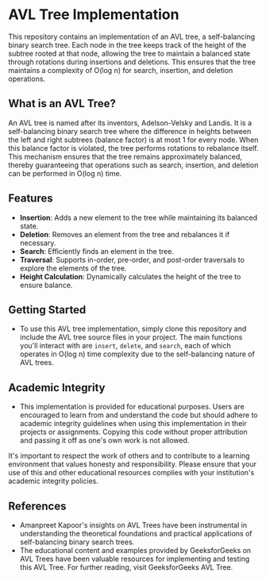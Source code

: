 # AVL Tree Implementation

This repository contains an implementation of an AVL tree, a self-balancing binary search tree. Each node in the tree keeps track of the height of the subtree rooted at that node, allowing the tree to maintain a balanced state through rotations during insertions and deletions. This ensures that the tree maintains a complexity of O(log n) for search, insertion, and deletion operations.

## What is an AVL Tree?

An AVL tree is named after its inventors, Adelson-Velsky and Landis. It is a self-balancing binary search tree where the difference in heights between the left and right subtrees (balance factor) is at most 1 for every node. When this balance factor is violated, the tree performs rotations to rebalance itself. This mechanism ensures that the tree remains approximately balanced, thereby guaranteeing that operations such as search, insertion, and deletion can be performed in O(log n) time.

## Features

- **Insertion**: Adds a new element to the tree while maintaining its balanced state.
- **Deletion**: Removes an element from the tree and rebalances it if necessary.
- **Search**: Efficiently finds an element in the tree.
- **Traversal**: Supports in-order, pre-order, and post-order traversals to explore the elements of the tree.
- **Height Calculation**: Dynamically calculates the height of the tree to ensure balance.

## Getting Started

- To use this AVL tree implementation, simply clone this repository and include the AVL tree source files in your project. The main functions you'll interact with are `insert`, `delete`, and `search`, each of which operates in O(log n) time complexity due to the self-balancing nature of AVL trees.

## Academic Integrity
- This implementation is provided for educational purposes. Users are encouraged to learn from and understand the code but should adhere to academic integrity guidelines when using this implementation in their projects or assignments. Copying this code without proper attribution and passing it off as one's own work is not allowed.

It's important to respect the work of others and to contribute to a learning environment that values honesty and responsibility. Please ensure that your use of this and other educational resources complies with your institution's academic integrity policies.

## References
- Amanpreet Kapoor's insights on AVL Trees have been instrumental in understanding the theoretical foundations and practical applications of self-balancing binary search trees.
- The educational content and examples provided by GeeksforGeeks on AVL Trees have been valuable resources for implementing and testing this AVL Tree. For further reading, visit GeeksforGeeks AVL Tree.

